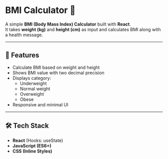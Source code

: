 # BMI Calculator 🧮

A simple **BMI (Body Mass Index) Calculator** built with **React**.  
It takes **weight (kg)** and **height (cm)** as input and calculates BMI along with a health message.

---

## 🚀 Features
- Calculate BMI based on weight and height
- Shows BMI value with two decimal precision
- Displays category:
  - Underweight
  - Normal weight
  - Overweight
  - Obese
- Responsive and minimal UI

---

## 🛠 Tech Stack
- **React** (Hooks: useState)
- **JavaScript (ES6+)**
- **CSS (Inline Styles)**


